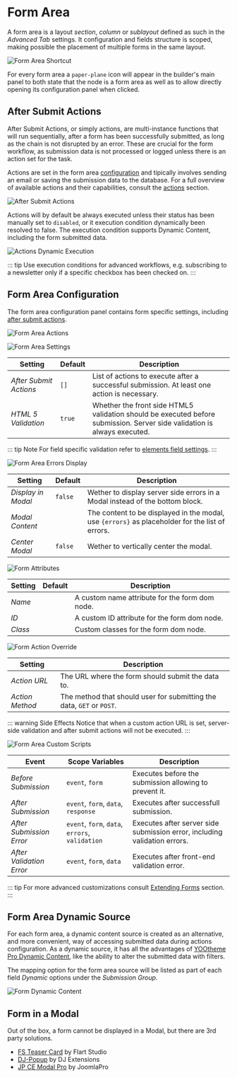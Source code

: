 # Form Area

A form area is a layout _section_, _column_ or _sublayout_ defined as such in the _Advanced Tab_ settings. It configuration and fields structure is scoped, making possible the placement of multiple forms in the same layout.

![Form Area Shortcut](./assets/formarea-config-shortcut.webp)

For every form area a `paper-plane`  icon will appear in the builder's main panel to both state that the node is a form area as well as to allow directly opening its configuration panel when clicked.

## After Submit Actions

After Submit Actions, or simply actions, are multi-instance functions that will run sequentially, after a form has been successfully submitted, as long as the chain is not disrupted by an error. These are crucial for the form workflow, as submission data is not processed or logged unless there is an action set for the task.

Actions are set in the form area [configuration](#form-area-configuration) and tipically involves sending an email or saving the submission data to the database. For a full overview of available actions and their capabilities, consult the [actions](./actions) section.

![After Submit Actions](./assets/actions/actions.webp)

Actions will by default be always executed unless their status has been manually set to `disabled`, or it execution condition dynamically been resolved to false. The execution condition supports Dynamic Content, including the form submitted data.

![Actions Dynamic Execution](./assets/actions/exec-dynamic.webp)

::: tip
Use execution conditions for advanced workflows, e.g. subscribing to a newsletter only if a specific checkbox has been checked on.
:::

## Form Area Configuration

The form area configuration panel contains form specific settings, including [after submit actions](#after-submit-actions).

![Form Area Actions](./assets/formarea-config-actions.webp)

![Form Area Settings](./assets/formarea-config-settings.webp)

| Setting | Default | Description |
| --- | --- | --- |
| *After Submit Actions* | `[]` | List of actions to execute after a successful submission. At least one action is necessary. |
| *HTML 5 Validation* | `true` | Whether the front side HTML5 validation should be executed before submission. Server side validation is always executed. |

::: tip Note
For field specific validation refer to [elements field settings](./elements).
:::

![Form Area Errors Display](./assets/formarea-config-errors-display.webp)

| Setting | Default | Description |
| --- | --- | --- |
| *Display in Modal* | `false` | Wether to display server side errors in a Modal instead of the bottom block. |
| *Modal Content* | | The content to be displayed in the modal, use `{errors}` as placeholder for the list of errors. |
| *Center Modal* | `false` | Wether to vertically center the modal. |

![Form Attributes](./assets/formarea-config-attr.webp)

| Setting | Default | Description |
| --- | --- | --- |
| *Name* |  | A custom name attribute for the form dom node. |
| *ID* |  | A custom ID attribute for the form dom node. |
| *Class* |  | Custom classes for the form dom node. |

![Form Action Override](./assets/formarea-config-action-override.webp)

| Setting | Description |
| --- | --- |
| *Action URL* | The URL where the form should submit the data to. |
| *Action Method* | The method that should user for submitting the data, `GET` or `POST`. |

::: warning Side Effects
Notice that when a custom action URL is set, server-side validation and after submit actions will not be executed.
:::

![Form Area Custom Scripts](./assets/formarea-config-custom-scripts.webp)

| Event | Scope Variables | Description |
| --- | --- | --- |
| *Before Submission* | `event`, `form` | Executes before the submission allowing to prevent it. |
| *After Submission* | `event`, `form`, `data`, `response` | Executes after successfull submission. |
| *After Submission Error* | `event`, `form`, `data`, `errors`, `validation` | Executes after server side submission error, including validation errors. |
| *After Validation Error* | `event`, `form`, `data` | Executes after front-end validation error. |

::: tip
For more advanced customizations consult [Extending Forms](/essentials-for-yootheme-pro/developer/form-hooks) section.
:::

## Form Area Dynamic Source

For each form area, a dynamic content source is created as an alternative, and more convenient, way of accessing submitted data during actions configuration. As a dynamic source, it has all the advantages of [YOOtheme Pro Dynamic Content](https://yootheme.com/support/yootheme-pro/joomla/dynamic-content), like the ability to alter the submitted data with filters.

The mapping option for the form area source will be listed as part of each field _Dynamic_ options under the _Submission Group_.

![Form Dynamic Content](./assets/form-dynamic-content.webp)

## Form in a Modal

Out of the box, a form cannot be displayed in a Modal, but there are 3rd party solutions.

- [FS Teaser Card](https://flart.studio/yootheme-pro/teaser-card) by Flart Studio
- [DJ-Popup](https://dj-extensions.com/yootheme/dj-popup) by DJ Extensions
- [JP CE Modal Pro](https://extensions.joomlapro.com/product/ce-modal-pro) by JoomlaPro
